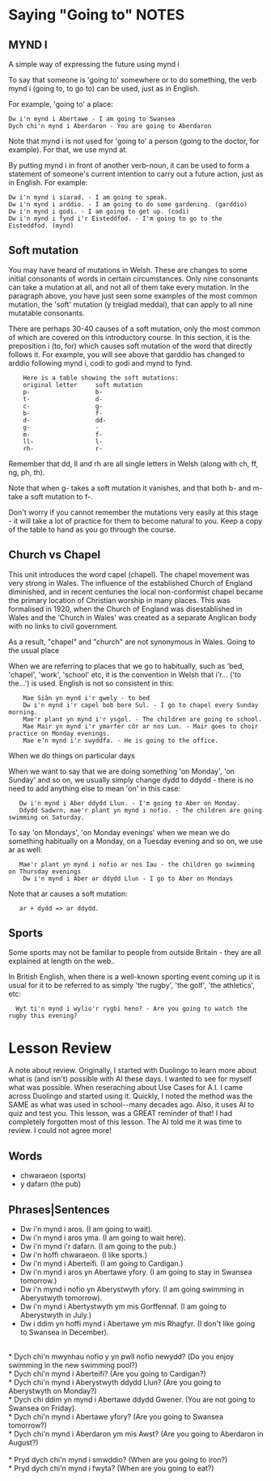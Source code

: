 # Saying "Going to" NOTES

## MYND I
A simple way of expressing the future using mynd i

To say that someone is 'going to' somewhere or to do something, the verb mynd i (going to, to go to) can be used, just as in English.

For example, 'going to' a place:

    Dw i'n mynd i Abertawe - I am going to Swansea
    Dych chi'n mynd i Aberdaron - You are going to Aberdaron

Note that mynd i is not used for 'going to' a person (going to the doctor, for example). For that, we use mynd at.

By putting mynd i in front of another verb-noun, it can be used to form a statement of someone's current intention to carry out a future action, just as in English. For example:

    Dw i'n mynd i siarad. - I am going to speak.
    Dw i'n mynd i arddio. - I am going to do some gardening. (garddio)
    Dw i'n mynd i godi. - I am going to get up. (codi)
    Dw i'n mynd i fynd i'r Eisteddfod. - I'm going to go to the Eisteddfod. (mynd)

## Soft mutation

You may have heard of mutations in Welsh. These are changes to some initial consonants of words in certain circumstances. Only nine consonants can take a mutation at all, and not all of them take every mutation. In the paragraph above, you have just seen some examples of the most common mutation, the 'soft' mutation (y treiglad meddal), that can apply to all nine mutatable consonants.

There are perhaps 30-40 causes of a soft mutation, only the most common of which are covered on this introductory course. In this section, it is the preposition i (to, for) which causes soft mutation of the word that directly follows it. For example, you will see above that garddio has changed to arddio following mynd i, codi to godi and mynd to fynd.

        Here is a table showing the soft mutations:
        original letter 	soft mutation
        p- 	                b-
        t- 	                d-
        c- 	                g-
        b- 	                f-
        d- 	                dd-
        g- 	                -
        m-              	f-
        ll-             	l-
        rh-             	r-

Remember that dd, ll and rh are all single letters in Welsh (along with ch, ff, ng, ph, th).

Note that when g- takes a soft mutation it vanishes, and that both b- and m- take a soft mutation to f-.

Don't worry if you cannot remember the mutations very easily at this stage - it will take a lot of practice for them to become natural to you. Keep a copy of the table to hand as you go through the course.

## Church vs Chapel

This unit introduces the word capel (chapel). The chapel movement was very strong in Wales. The influence of the established Church of England diminished, and in recent centuries the local non-conformist chapel became the primary location of Christian worship in many places. This was formalised in 1920, when the Church of England was disestablished in Wales and the 'Church in Wales' was created as a separate Anglican body with no links to civil government.

As a result, "chapel" and "church" are not synonymous in Wales.
Going to the usual place

When we are referring to places that we go to habitually, such as 'bed, 'chapel', 'work', 'school' etc, it is the convention in Welsh that i'r... ('to the...') is used. English is not so consistent in this:

        Mae Siân yn mynd i'r gwely - to bed
        Dw i'n mynd i'r capel bob bore Sul. - I go to chapel every Sunday morning.
        Mae'r plant yn mynd i'r ysgol. - The children are going to school.
        Mae Mair yn mynd i'r ymarfer côr ar nos Lun. - Mair goes to choir practice on Monday evenings.
        Mae e'n mynd i'r swyddfa. - He is going to the office.

When we do things on particular days

When we want to say that we are doing something 'on Monday', 'on Sunday' and so on, we usually simply change dydd to ddydd - there is no need to add anything else to mean 'on' in this case:

       Dw i'n mynd i Aber ddydd Llun. - I'm going to Aber on Monday.
       Ddydd Sadwrn, mae'r plant yn mynd i nofio. - The children are going swimming on Saturday.

To say 'on Mondays', 'on Monday evenings' when we mean we do something habitually on a Monday, on a Tuesday evening and so on, we use ar as well:

       Mae'r plant yn mynd i nofio ar nos Iau - the children go swimming on Thursday evenings
        Dw i'n mynd i Aber ar ddydd Llun - I go to Aber on Mondays

Note that ar causes a soft mutation:

       ar + dydd => ar ddydd.

## Sports

Some sports may not be familiar to people from outside Britain - they are all explained at length on the web..

In British English, when there is a well-known sporting event coming up it is usual for it to be referred to as simply 'the rugby', 'the golf', 'the athletics', etc:

      Wyt ti'n mynd i wylio'r rygbi heno? - Are you going to watch the rugby this evening?


# Lesson Review 
A note about review.  Originally, I started with Duolingo to learn more about what is (and isn't) possible with AI these days.  I wanted to see for myself what was possible.  When reseraching about Use Cases for A.I. I came across Duolingo and started using it.  Quickly, I noted the method was the SAME as what was used in school--many decades ago.  Also, it uses AI to quiz and test you.  This lesson, was a GREAT reminder of that!  I had completely forgotten most of this lesson.  The AI told me it was time to review.  I could not agree more!

## Words
* chwaraeon (sports)
* y dafarn (the pub) 


## Phrases|Sentences
* Dw i'n mynd i aros.  (I am going to wait). <br>
* Dw i'n mynd i aros yma.  (I am going to wait here).<br>
* Dw i'n mynd i'r dafarn. (I am going to the pub.)<br>
* Dw i'n hoffi chwaraeon.  (I like sports.) <br>
* Dw i'n mynd i Aberteifi.  (I am going to Cardigan.)<br>
* Dw i'n mynd i aros yn Abertawe yfory. (I am going to stay in Swansea tomorrow.) <br>
* Dw i'n mynd i nofio yn Aberystwyth yfory. (I am going swimming in Aberystwyth tomorrow). <br>
* Dw i'n mynd i Abertystwyth ym mis Gorffennaf. (I am going to Aberystwyth in July.)<br>
* Dw i ddim yn hoffi mynd i Abertawe ym mis Rhagfyr. (I don't like going to Swansea in December).<br>
<br>
* Dych chi'n mwynhau nofio y yn pwll nofio newydd? (Do you enjoy swimming in the new swimming pool?)<br>
* Dych chi'n mynd i Aberteifi? (Are you going to Cardigan?) <br>
* Dych chi'n mynd i Aberystwyth ddydd Llun? (Are you going to Aberystwyth on Monday?)<br>
* Dych chi ddim yn mynd i Abertawe ddydd Gwener. (You are not going to Swansea on Friday). <br>
* Dych chi'n mynd i Abertawe yfory? (Are you going to Swansea tomorrow?)<br>
* Dych chi'n mynd i Aberdaron ym mis Awst? (Are you going to Aberdaron in August?)<br>
<br>
* Pryd dych chi'n mynd i smwddio?  (When are you going to iron?)<br>
* Pryd dych chi'n mynd i fwyta? (When are you going to eat?)<br>
<br>

